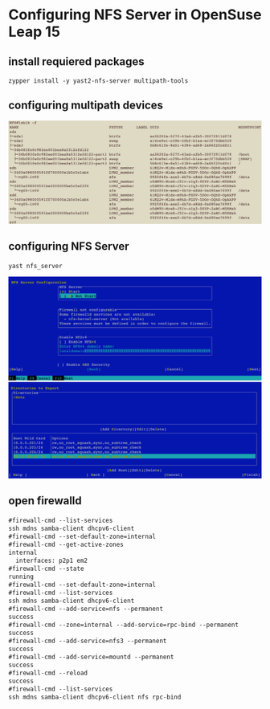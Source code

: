 # Configuring NFS Server in OpenSuse Leap 15
## install requiered packages
```
zypper install -y yast2-nfs-server multipath-tools
```

## configuring multipath devices
![Structure of disks with multipath devices in the system](images/disks.png "Structure of disks with multipath devices in the system")

## configuring NFS Server
```
yast nfs_server
```
![Configuring the services status](images/nfs-server1.png "Configuring the services status")
![Configuring the export directories and IP clients](images/nfs-server2.png "Configuring the export directories and IP clients")

## open firewalld

```
#firewall-cmd --list-services
ssh mdns samba-client dhcpv6-client
#firewall-cmd --set-default-zone=internal
#firewall-cmd --get-active-zones
internal
  interfaces: p2p1 em2
#firewall-cmd --state 
running
#firewall-cmd --set-default-zone=internal
#firewall-cmd --list-services 
ssh mdns samba-client dhcpv6-client
#firewall-cmd --add-service=nfs --permanent 
success
#firewall-cmd --zone=internal --add-service=rpc-bind --permanent
success
#firewall-cmd --add-service=nfs3 --permanent
success
#firewall-cmd --add-service=mountd --permanent
success
#firewall-cmd --reload
success
#firewall-cmd --list-services 
ssh mdns samba-client dhcpv6-client nfs rpc-bind
```

